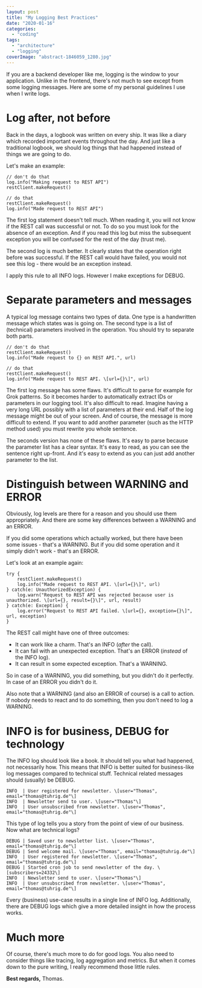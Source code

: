 ```yaml
---
layout: post
title: "My Logging Best Practices"
date: "2020-01-16"
categories: 
  - "coding"
tags: 
  - "architecture"
  - "logging"
coverImage: "abstract-1846059_1280.jpg"
---
```


If you are a backend developer like me, logging is the window to your application. Unlike in the frontend, there's not much to see except from some logging messages. Here are some of my personal guidelines I use when I write logs.

# Log after, not before

Back in the days, a logbook was written on every ship. It was like a diary which recorded important events throughout the day. And just like a traditional logbook, we should log things that had happened instead of things we are going to do.

Let's make an example:

    // don't do that
    log.info("Making request to REST API")
    restClient.makeRequest()

    // do that
    restClient.makeRequest()
    log.info("Made request to REST API")

The first log statement doesn't tell much. When reading it, you will not know if the REST call was successful or not. To do so you must look for the absence of an exception. And if you read this log but miss the subsequent exception you will be confused for the rest of the day (trust me).

The second log is much better. It clearly states that the operation right before was successful. If the REST call would have failed, you would not see this log - there would be an exception instead.

I apply this rule to all INFO logs. However I make exceptions for DEBUG.

# Separate parameters and messages

A typical log message contains two types of data. One type is a handwritten message which states was is going on. The second type is a list of (technical) parameters involved in the operation. You should try to separate both parts.

    // don't do that
    restClient.makeRequest()
    log.info("Made request to {} on REST API.", url)
    
    // do that
    restClient.makeRequest()
    log.info("Made request to REST API. \[url={}\]", url)

The first log message has some flaws. It's difficult to parse for example for Grok patterns. So it becomes harder to automatically extract IDs or parameters in our logging tool. It's also difficult to read. Imagine having a very long URL possibly with a list of parameters at their end. Half of the log message might be out of your screen. And of course, the message is more difficult to extend. If you want to add another parameter (such as the HTTP method used) you must rewrite you whole sentence.

The seconds version has none of these flaws. It's easy to parse because the parameter list has a clear syntax. It's easy to read, as you can see the sentence right up-front. And it's easy to extend as you can just add another parameter to the list.

# Distinguish between WARNING and ERROR

Obviously, log levels are there for a reason and you should use them appropriately. And there are some key differences between a WARNING and an ERROR.

If you did some operations which actually worked, but there have been some issues - that's a WARNING. But if you did some operation and it simply didn't work - that's an ERROR.

Let's look at an example again:

    try {
        restClient.makeRequest()
        log.info("Made request to REST API. \[url={}\]", url)
    } catch(e: UnauthorizedException) {
        log.warn("Request to REST API was rejected because user is unauthorized. \[url={}, result={}\]", url, result)
    } catch(e: Exception) {
        log.error("Request to REST API failed. \[url={}, exception={}\]", url, exception)
    }

The REST call might have one of three outcomes:

- It can work like a charm. That's an INFO (_after_ the call).
- It can fail with an unexpected exception. That's an ERROR (_instead_ of the INFO log).
- It can result in some expected exception. That's a WARNING.

So in case of a WARNING, you did something, but you didn't do it perfectly. In case of an ERROR you didn't do it.

Also note that a WARNING (and also an ERROR of course) is a call to action. If nobody needs to react and to do something, then you don't need to log a WARNING.

# INFO is for business, DEBUG for technology

The INFO log should look like a book. It should tell you what had happened, not necessarily how. This means that INFO is better suited for business-like log messages compared to technical stuff. Technical related messages should (usually) be DEBUG.

    INFO  | User registered for newsletter. \[user="Thomas", email="thomas@tuhrig.de"\]
    INFO  | Newsletter send to user. \[user="Thomas"\]
    INFO  | User unsubscribed from newsletter. \[user="Thomas", email="thomas@tuhrig.de"\]

This type of log tells you a story from the point of view of our business. Now what are technical logs?

    DEBUG | Saved user to newsletter list. \[user="Thomas", email="thomas@tuhrig.de"\]
    DEBUG | Send welcome mail. \[user="Thomas", email="thomas@tuhrig.de"\]
    INFO  | User registered for newsletter. \[user="Thomas", email="thomas@tuhrig.de"\]
    DEBUG | Started cron job to send newsletter of the day. \[subscribers=24332\]
    INFO  | Newsletter send to user. \[user="Thomas"\]
    INFO  | User unsubscribed from newsletter. \[user="Thomas", email="thomas@tuhrig.de"\]

Every (business) use-case results in a single line of INFO log. Additionally, there are DEBUG logs which give a more detailed insight in how the process works.

# Much more

Of course, there's much more to do for good logs. You also need to consider things like tracing, log aggregation and metrics. But when it comes down to the pure writing, I really recommend those little rules.

**Best regards,** Thomas.

